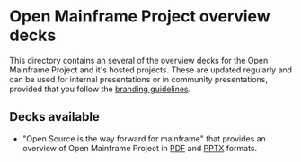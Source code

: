 # Open Mainframe Project overview decks

This directory contains an several of the overview decks for the Open Mainframe Project and it's hosted projects. These are updated regularly and can be used for internal presentations or in community presentations, provided that you follow the [branding guidelines](../BRANDING_GUIDELINES.md).

## Decks available

- "Open Source is the way forward for mainframe" that provides an overview of Open Mainframe Project in [PDF](open_mainframe_project_overview_deck.pdf) and [PPTX](open_mainframe_project_overview_deck.pptx) formats.
